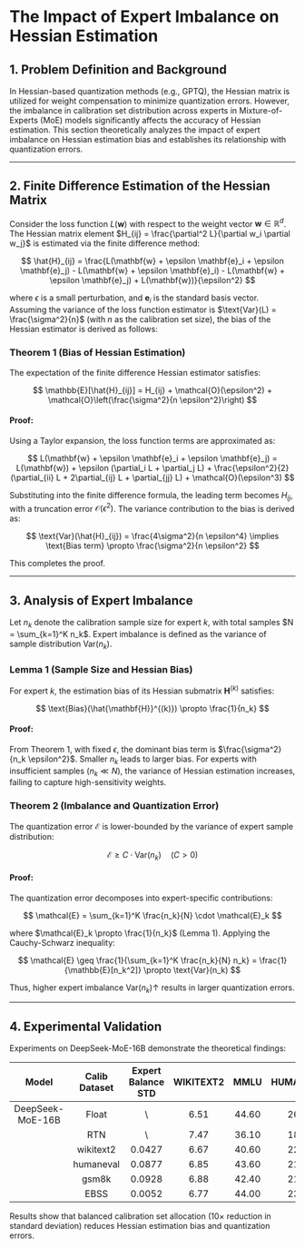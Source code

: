 # The Impact of Expert Imbalance on Hessian Estimation

## 1. Problem Definition and Background  
In Hessian-based quantization methods (e.g., GPTQ), the Hessian matrix is utilized for weight compensation to minimize quantization errors. However, the imbalance in calibration set distribution across experts in Mixture-of-Experts (MoE) models significantly affects the accuracy of Hessian estimation. This section theoretically analyzes the impact of expert imbalance on Hessian estimation bias and establishes its relationship with quantization errors.

---

## 2. Finite Difference Estimation of the Hessian Matrix  
Consider the loss function $L(\mathbf{w})$ with respect to the weight vector $\mathbf{w} \in \mathbb{R}^d$. The Hessian matrix element $H_{ij} = \frac{\partial^2 L}{\partial w_i \partial w_j}$ is estimated via the finite difference method:

$$ \hat{H}_{ij} = \frac{L(\mathbf{w} + \epsilon \mathbf{e}_i + \epsilon \mathbf{e}_j) - L(\mathbf{w} + \epsilon \mathbf{e}_i) - L(\mathbf{w} + \epsilon \mathbf{e}_j) + L(\mathbf{w})}{\epsilon^2} $$

where $\epsilon$ is a small perturbation, and $\mathbf{e}_i$ is the standard basis vector. Assuming the variance of the loss function estimator is $\text{Var}(L) = \frac{\sigma^2}{n}$ (with $n$ as the calibration set size), the bias of the Hessian estimator is derived as follows:

### **Theorem 1 (Bias of Hessian Estimation)**  
The expectation of the finite difference Hessian estimator satisfies:

$$ \mathbb{E}[\hat{H}_{ij}] = H_{ij} + \mathcal{O}(\epsilon^2) + \mathcal{O}\left(\frac{\sigma^2}{n \epsilon^2}\right) $$

#### **Proof:**  
Using a Taylor expansion, the loss function terms are approximated as:

$$ L(\mathbf{w} + \epsilon \mathbf{e}_i + \epsilon \mathbf{e}_j) = L(\mathbf{w}) + \epsilon (\partial_i L + \partial_j L) + \frac{\epsilon^2}{2} (\partial_{ii} L + 2\partial_{ij} L + \partial_{jj} L) + \mathcal{O}(\epsilon^3) $$

Substituting into the finite difference formula, the leading term becomes $H_{ij}$, with a truncation error $\mathcal{O}(\epsilon^2)$. The variance contribution to the bias is derived as:

$$ \text{Var}(\hat{H}_{ij}) = \frac{4\sigma^2}{n \epsilon^4} \implies \text{Bias term} \propto \frac{\sigma^2}{n \epsilon^2} $$

This completes the proof.

---

## 3. Analysis of Expert Imbalance  
Let $n_k$ denote the calibration sample size for expert $k$, with total samples $N = \sum_{k=1}^K n_k$. Expert imbalance is defined as the variance of sample distribution $\text{Var}(n_k)$.  

### **Lemma 1 (Sample Size and Hessian Bias)**  
For expert $k$, the estimation bias of its Hessian submatrix $\mathbf{H}^{(k)}$ satisfies:

$$ \text{Bias}(\hat{\mathbf{H}}^{(k)}) \propto \frac{1}{n_k} $$

#### **Proof:**  
From Theorem 1, with fixed $\epsilon$, the dominant bias term is $\frac{\sigma^2}{n_k \epsilon^2}$. Smaller $n_k$ leads to larger bias. For experts with insufficient samples ($n_k \ll N$), the variance of Hessian estimation increases, failing to capture high-sensitivity weights.

### **Theorem 2 (Imbalance and Quantization Error)**  
The quantization error $\mathcal{E}$ is lower-bounded by the variance of expert sample distribution:

$$ \mathcal{E} \geq C \cdot \text{Var}(n_k) \quad (C > 0) $$

#### **Proof:**  
The quantization error decomposes into expert-specific contributions:

$$ \mathcal{E} = \sum_{k=1}^K \frac{n_k}{N} \cdot \mathcal{E}_k $$

where $\mathcal{E}_k \propto \frac{1}{n_k}$ (Lemma 1). Applying the Cauchy-Schwarz inequality:

$$ \mathcal{E} \geq \frac{1}{\sum_{k=1}^K \frac{n_k}{N} n_k} = \frac{1}{\mathbb{E}[n_k^2]} \propto \text{Var}(n_k) $$

Thus, higher expert imbalance $\text{Var}(n_k)\uparrow$ results in larger quantization errors.

---

## 4. Experimental Validation  
Experiments on DeepSeek-MoE-16B demonstrate the theoretical findings:

| Model | Calib Dataset | Expert Balance STD  | WIKITEXT2 | MMLU | HUMANEVAL | GSM8K | BOOLQ | HELLASWAG | OPENBOOKQA | MATHQA | AVG Accuracy |
| :--------------: | :---: | :---: | :---: | :---: | :---: | :---: | :---: | :---: | :---: | :---: | :---: |
| DeepSeek-MoE-16B | Float | \ | 6.51 | 44.60 | 26.83 | 20.16 | 72.72 | 58.06 | 32.20 | 31.49 | 40.86 |
| | RTN | \ | 7.47 | 36.10 | 18.90 | 10.54 | 70.21 | 55.76 | 30.60 | 28.87 | 35.85 |
| | wikitext2 | 0.0427 | 6.67 | 40.60 | 22.56 | 19.18 | 72.17 | 57.03 | 30.60 | 30.95 | 39.01 |
| | humaneval | 0.0877 | 6.85 | 43.60 | 21.34 | 15.39 | 73.79 | 56.91 | 30.80 | 30.48 | 38.90 |
| | gsm8k | 0.0928 | 6.88 | 42.40 | 21.65 | 16.59 | 73.57 | 57.01 | 30.20 | 30.72 | 38.88 |
| | EBSS | 0.0052 | 6.77 | 44.00 | 23.78 | 18.19 | 73.24 | 57.21 | 31.80 | 30.92 | **39.87** |

Results show that balanced calibration set allocation (10× reduction in standard deviation) reduces Hessian estimation bias and quantization errors.
